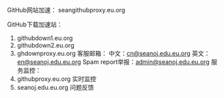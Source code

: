 GitHub网站加速：
seangithubproxy.eu.org

GitHub下载加速站：
1. githubdown1.eu.org
2. githubdown2.eu.org
3. ghdownproxy.eu.org
客服邮箱：
中文：cn@seanoj.edu.eu.org
英文：en@seanoj.edu.eu.org
Spam report举报：admin@seanoj.edu.eu.org
服务监控：
1. githubproxy.eu.org 实时监控
2. seanoj.edu.eu.org 问题反馈
